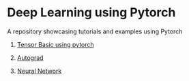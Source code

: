# Deep Learning using Pytorch

A repository showcasing tutorials and examples using Pytorch

1. [Tensor Basic using pytorch](https://github.com/onkarmishra/pytorch-examples/blob/master/tensor_tutorial.ipynb)

2. [Autograd](https://github.com/onkarmishra/pytorch-examples/blob/master/autograd.ipynb)

3. [Neural Network](https://github.com/onkarmishra/pytorch-examples/blob/master/pytorch_cifar10_tutorial.py)

